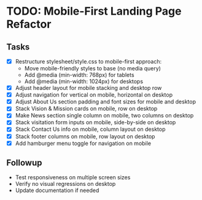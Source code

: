 # TODO: Mobile-First Landing Page Refactor

## Tasks
- [x] Restructure stylesheet/style.css to mobile-first approach:
  - Move mobile-friendly styles to base (no media query)
  - Add @media (min-width: 768px) for tablets
  - Add @media (min-width: 1024px) for desktops
- [x] Adjust header layout for mobile stacking and desktop row
- [x] Adjust navigation for vertical on mobile, horizontal on desktop
- [x] Adjust About Us section padding and font sizes for mobile and desktop
- [x] Stack Vision & Mission cards on mobile, row on desktop
- [x] Make News section single column on mobile, two columns on desktop
- [x] Stack visitation form inputs on mobile, side-by-side on desktop
- [x] Stack Contact Us info on mobile, column layout on desktop
- [x] Stack footer columns on mobile, row layout on desktop
- [x] Add hamburger menu toggle for navigation on mobile

## Followup
- Test responsiveness on multiple screen sizes
- Verify no visual regressions on desktop
- Update documentation if needed
